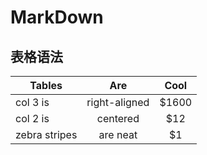# MarkDown

## 表格语法

| Tables        |      Are      | Cool  |
|---------------|:-------------:|:-----:|
| col 3 is      | right-aligned | $1600 |
| col 2 is      |   centered    |  $12  |
| zebra stripes |   are neat    |  $1   |